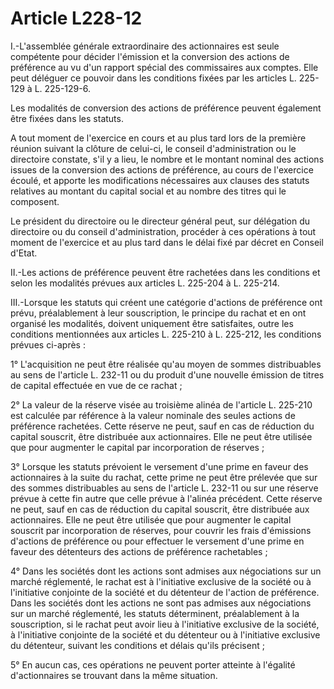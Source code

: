 # Article L228-12

I.-L'assemblée générale extraordinaire des actionnaires est seule compétente pour décider l'émission et la conversion des actions de préférence au vu d'un rapport spécial des commissaires aux comptes. Elle peut déléguer ce pouvoir dans les conditions fixées par les articles L. 225-129 à L. 225-129-6.

Les modalités de conversion des actions de préférence peuvent également être fixées dans les statuts.

A tout moment de l'exercice en cours et au plus tard lors de la première réunion suivant la clôture de celui-ci, le conseil d'administration ou le directoire constate, s'il y a lieu, le nombre et le montant nominal des actions issues de la conversion des actions de préférence, au cours de l'exercice écoulé, et apporte les modifications nécessaires aux clauses des statuts relatives au montant du capital social et au nombre des titres qui le composent.

Le président du directoire ou le directeur général peut, sur délégation du directoire ou du conseil d'administration, procéder à ces opérations à tout moment de l'exercice et au plus tard dans le délai fixé par décret en Conseil d'Etat.

II.-Les actions de préférence peuvent être rachetées dans les conditions et selon les modalités prévues aux articles L. 225-204 à L. 225-214.

III.-Lorsque les statuts qui créent une catégorie d'actions de préférence ont prévu, préalablement à leur souscription, le principe du rachat et en ont organisé les modalités, doivent uniquement être satisfaites, outre les conditions mentionnées aux articles L. 225-210 à L. 225-212, les conditions prévues ci-après :

1° L'acquisition ne peut être réalisée qu'au moyen de sommes distribuables au sens de l'article L. 232-11 ou du produit d'une nouvelle émission de titres de capital effectuée en vue de ce rachat ;

2° La valeur de la réserve visée au troisième alinéa de l'article L. 225-210 est calculée par référence à la valeur nominale des seules actions de préférence rachetées. Cette réserve ne peut, sauf en cas de réduction du capital souscrit, être distribuée aux actionnaires. Elle ne peut être utilisée que pour augmenter le capital par incorporation de réserves ;

3° Lorsque les statuts prévoient le versement d'une prime en faveur des actionnaires à la suite du rachat, cette prime ne peut être prélevée que sur des sommes distribuables au sens de l'article L. 232-11 ou sur une réserve prévue à cette fin autre que celle prévue à l'alinéa précédent. Cette réserve ne peut, sauf en cas de réduction du capital souscrit, être distribuée aux actionnaires. Elle ne peut être utilisée que pour augmenter le capital souscrit par incorporation de réserves, pour couvrir les frais d'émissions d'actions de préférence ou pour effectuer le versement d'une prime en faveur des détenteurs des actions de préférence rachetables ;

4° Dans les sociétés dont les actions sont admises aux négociations sur un marché réglementé, le rachat est à l'initiative exclusive de la société ou à l'initiative conjointe de la société et du détenteur de l'action de préférence. Dans les sociétés dont les actions ne sont pas admises aux négociations sur un marché réglementé, les statuts déterminent, préalablement à la souscription, si le rachat peut avoir lieu à l'initiative exclusive de la société, à l'initiative conjointe de la société et du détenteur ou à l'initiative exclusive du détenteur, suivant les conditions et délais qu'ils précisent ;

5° En aucun cas, ces opérations ne peuvent porter atteinte à l'égalité d'actionnaires se trouvant dans la même situation.
